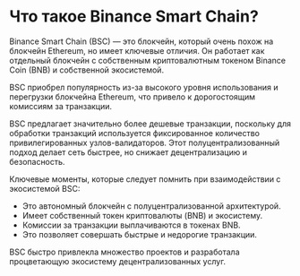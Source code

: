 # Что такое Binance Smart Chain?

Binance Smart Chain (BSC) — это блокчейн, который очень похож на блокчейн Ethereum, но имеет ключевые отличия. Он работает как отдельный блокчейн с собственным криптовалютным токеном Binance Coin (BNB) и собственной экосистемой.

BSC приобрел популярность из-за высокого уровня использования и перегрузки блокчейна Ethereum, что привело к дорогостоящим комиссиям за транзакции.

BSC предлагает значительно более дешевые транзакции, поскольку для обработки транзакций используется фиксированное количество привилегированных узлов-валидаторов. Этот полуцентрализованный подход делает сеть быстрее, но снижает децентрализацию и безопасность.

Ключевые моменты, которые следует помнить при взаимодействии с экосистемой BSC:

- Это автономный блокчейн с полуцентрализованной архитектурой.
- Имеет собственный токен криптовалюты (BNB) и экосистему.
- Комиссии за транзакции выплачиваются в токенах BNB.
- Это позволяет совершать быстрые и недорогие транзакции.

BSC быстро привлекла множество проектов и разработала процветающую экосистему децентрализованных услуг.